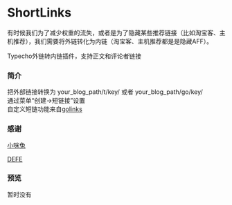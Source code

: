 # ShortLinks
有时候我们为了减少权重的流失，或者是为了隐藏某些推荐链接（比如淘宝客、主机推荐），我们需要将外链转化为内链（淘宝客、主机推荐都是是隐藏AFF）。

Typecho外链转内链插件，支持正文和评论者链接

### 简介
把外部链接转换为 your_blog_path/t/key/
或者 your_blog_path/go/key/ <br>
通过菜单“创建->短链接”设置 <br>
自定义短链功能来自[golinks](http://defe.me/prg/429.html "golinks")

### 感谢
[小咪兔](http://forum.typecho.org/viewtopic.php?t=5576 "小咪兔")

[DEFE](http://defe.me/prg/429.html "golinks")

### 预览
暂时没有